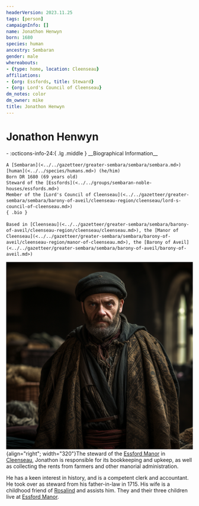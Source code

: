 ```yaml
---
headerVersion: 2023.11.25
tags: [person]
campaignInfo: []
name: Jonathon Henwyn
born: 1680
species: human
ancestry: Sembaran
gender: male
whereabouts:
- {type: home, location: Cleenseau}
affiliations:
- {org: Essfords, title: Steward}
- {org: Lord's Council of Cleenseau}
dm_notes: color
dm_owner: mike
title: Jonathon Henwyn
---
```

# Jonathon Henwyn
<div class="grid cards ext-narrow-margin ext-one-column" markdown>
- :octicons-info-24:{ .lg .middle } __Biographical Information__

    A [Sembaran](<../../gazetteer/greater-sembara/sembara/sembara.md>) [human](<../../species/humans.md>) (he/him)  
    Born DR 1680 (69 years old)  
    Steward of the [Essfords](<../../groups/sembaran-noble-houses/essfords.md>)  
    Member of the [Lord's Council of Cleenseau](<../../gazetteer/greater-sembara/sembara/barony-of-aveil/cleenseau-region/cleenseau/lord-s-council-of-cleenseau.md>)  
    { .bio }

    Based in [Cleenseau](<../../gazetteer/greater-sembara/sembara/barony-of-aveil/cleenseau-region/cleenseau/cleenseau.md>), the [Manor of Cleenseau](<../../gazetteer/greater-sembara/sembara/barony-of-aveil/cleenseau-region/manor-of-cleenseau.md>), the [Barony of Aveil](<../../gazetteer/greater-sembara/sembara/barony-of-aveil/barony-of-aveil.md>)
</div>


![Jonathon Henwyn](../../assets/jonathon-henwyn.png){align="right"; width="320"}The steward of the [Essford Manor](<../../gazetteer/greater-sembara/sembara/barony-of-aveil/cleenseau-region/cleenseau/essford-manor.md>) in [Cleenseau](<../../gazetteer/greater-sembara/sembara/barony-of-aveil/cleenseau-region/cleenseau/cleenseau.md>), Jonathon is responsible for its bookkeeping and upkeep, as well as collecting the rents from farmers and other manorial administration. 

He has a keen interest in history, and is a competent clerk and accountant. He took over as steward from his father-in-law in 1715. His wife is a childhood friend of [Rosalind](<./rosalind-essford.md>) and assists him. They and their three children live at [Essford Manor](<../../gazetteer/greater-sembara/sembara/barony-of-aveil/cleenseau-region/cleenseau/essford-manor.md>). 

 